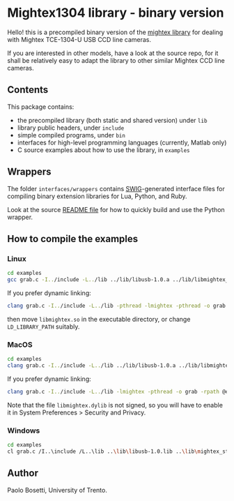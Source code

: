 # Mightex1304 library - binary version

Hello! this is a precompiled binary version of the [mightex library](https://github.com/pbosetti/mightex) for dealing with Mightex TCE-1304-U USB CCD line cameras.

If you are interested in other models, have a look at the source repo, for it shall be relatively easy to adapt the library to other similar Mightex CCD line cameras.

## Contents

This package contains:
- the precompiled library (both static and shared version) under `lib`
- library public headers, under `include`
- simple compiled programs, under `bin`
- interfaces for high-level programming languages (currently, Matlab only)
- C source examples about how to use the library, in `examples`

## Wrappers

The folder `interfaces/wrappers` contains [SWIG](http://swig.org)-generated interface files for compiling binary extension libraries for Lua, Python, and Ruby.

Look at the source [README file](https://github.com/pbosetti/mightex/#readme) for how to quickly build and use the Python wrapper.

## How to compile the examples

### Linux

```sh
cd examples
gcc grab.c -I../include -L../lib ../lib/libusb-1.0.a ../lib/libmightex_static.a -pthread -o grab
```

If you prefer dynamic linking:
```sh
clang grab.c -I../include -L../lib -pthread -lmightex -pthread -o grab
```
then move `libmightex.so` in the executable directory, or change `LD_LIBRARY_PATH` suitably.

### MacOS

```sh
cd examples
clang grab.c -I../include -L../lib ../lib/libusb-1.0.a ../lib/libmightex_static.a -framework IOKit -framework CoreFoundation -o grab
```

If you prefer dynamic linking:
```sh
clang grab.c -I../include -L../lib -lmightex -pthread -o grab -rpath @executable_path/../lib
```

Note that the file `libmightex.dylib` is not signed, so you will have to enable it in System Preferences > Security and Privacy.

### Windows

```sh
cd examples
cl grab.c /I..\include /L..\lib ..\lib\libusb-1.0.lib ..\lib\mightex_static.lib /O grab
```

## Author

Paolo Bosetti, University of Trento.